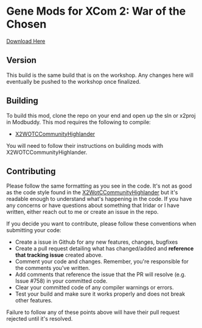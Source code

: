 # Gene Mods for XCom 2: War of the Chosen

[Download Here](https://steamcommunity.com/sharedfiles/filedetails/?id=1877861493)

## Version

This build is the same build that is on the workshop. Any changes here will eventually be pushed to the workshop once finalized.

## Building

To build this mod, clone the repo on your end and open up the sln or x2proj in Modbuddy. This mod requires the following to compile:
- [X2WOTCCommunityHighlander](https://github.com/X2CommunityCore/X2WOTCCommunityHighlander)

You will need to follow their instructions on building mods with X2WOTCCommunityHighlander.

## Contributing

Please follow the same formatting as you see in the code. It's not as good as the code style found in the [X2WotCCommunityHighlander](https://github.com/X2CommunityCore/X2WOTCCommunityHighlander#code-style) but it's readable enough to understand what's happening in the code. If you have any concerns or have questions about something that Iridar or I have written, either reach out to me or create an issue in the repo.

If you decide you want to contribute, please follow these conventions when submitting your code:

- Create a issue in Github for any new features, changes, bugfixes
- Create a pull request detailing what has changed/added and **reference that tracking issue** created above.
- Comment your code and changes. Remember, you're responsible for the comments you've written.
- Add comments that reference the issue that the PR will resolve (e.g. Issue #758) in your committed code.
- Clear your committed code of any compiler warnings or errors.
- Test your build and make sure it works properly and does not break other features.

Failure to follow any of these points above will have their pull request rejected until it's resolved.
